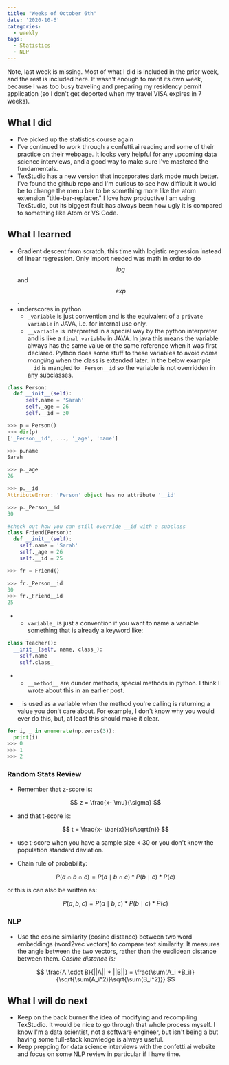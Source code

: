 ```yaml
---
title: "Weeks of October 6th"
date: '2020-10-6'
categories:
  - weekly
tags:
  - Statistics
  - NLP
---
```

Note, last week is missing. Most of what I did is included in the prior week, and the rest is included here. It wasn't enough to merit its own week, because I was too busy traveling and preparing my residency permit application (so I don't get deported when my travel VISA expires in 7 weeks).

## What I did

- I've picked up the statistics course again
- I've continued to work through a confetti.ai reading and some of their practice on their webpage. It looks very helpful for any upcoming data science interviews, and a good way to make sure I've mastered the fundamentals.
- TexStudio has a new version that incorporates dark mode much better. I've found the github repo and I'm curious to see how difficult it would be to change the menu bar to be something more like the atom extension "title-bar-replacer." I love how productive I am using TexStudio, but its biggest fault has always been how ugly it is compared to something like Atom or VS Code.

## What I learned

- Gradient descent from scratch, this time with logistic regression instead of linear regression. Only import needed was math in order to do $$log$$ and $$exp$$.
- underscores in python
  - `_variable` is just convention and is the equivalent of a `private variable` in JAVA, i.e. for internal use only.
  - `__variable` is interpreted in a special way by the python interpreter and is like a `final variable` in JAVA. In java this means the variable always has the same value or the same reference when it was first declared. Python does some stuff to these variables to avoid *name mangling* when the class is extended later. In the below example `__id` is mangled to `_Person__id` so the variable is not overridden in any subclasses.

```python
class Person:
  def __init__(self):
      self.name = 'Sarah'
      self._age = 26
      self.__id = 30

>>> p = Person()
>>> dir(p)
['_Person__id', ..., '_age', 'name']

>>> p.name
Sarah

>>> p._age
26

>>> p.__id
AttributeError: 'Person' object has no attribute '__id'

>>> p._Person__id
30

#check out how you can still override __id with a subclass
class Friend(Person):
  def __init__(self):
    self.name = 'Sarah'
    self._age = 26
    self.__id = 25

>>> fr = Friend()

>>> fr._Person__id
30
>>> fr._Friend__id
25
```

-
  - `variable_` is just a convention if you want to name a variable something that is already a keyword like:

```python
class Teacher():
  __init__(self, name, class_):
    self.name
    self.class_
```

-
  - `__method__` are dunder methods, special methods in python. I think I wrote about this in an earlier post.

- `_` is used as a variable when the method you're calling is returning a value you don't care about. For example, I don't know why you would ever do this, but, at least this should make it clear.

```python
for i, _ in enumerate(np.zeros(3)):
  print(i)
>>> 0
>>> 1
>>> 2
```

### Random Stats Review

- Remember that z-score is:

$$
z = \frac{x- \mu}{\sigma}
$$

- and that t-score is:

$$
t = \frac{x- \bar{x}}{s/\sqrt{n}}
$$

- use t-score when you have a sample size < 30 or you don't know the population standard deviation.

- Chain rule of probability:

$$
P(a \cap b \cap c) = P(a \mid b \cap c) * P(b \mid c) * P(c)
$$

or this is can also be written as:

$$
P(a, b, c) = P(a \mid b, c) * P(b \mid c)* P(c)
$$

### NLP

- Use the cosine similarity (cosine distance) between two word embeddings (word2vec vectors) to compare text similarity. It measures the angle between the two vectors, rather than the euclidean distance between them. *Cosine distance is:*

$$
\frac{A \cdot B}{||A|| * ||B||}
= \frac{\sum(A_i *B_i)}{\sqrt{\sum(A_i^2)}\sqrt{\sum(B_i^2)}}
$$

## What I will do next

- Keep on the back burner the idea of modifying and recompiling TexStudio. It would be nice to go through that whole process myself. I know I'm a data scientist, not a software engineer, but isn't being a but having some full-stack knowledge is always useful.
- Keep prepping for data science interviews with the confetti.ai website and focus on some NLP review in particular if I have time.
